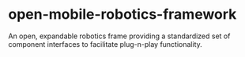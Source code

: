 # open-mobile-robotics-framework
An open, expandable robotics frame providing a standardized set of component interfaces to facilitate plug-n-play functionality.
